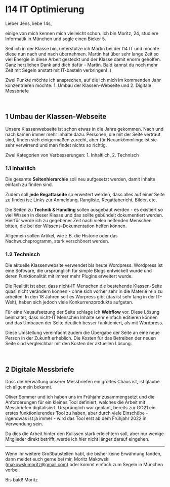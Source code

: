 # I14 IT Optimierung

Lieber Jens, liebe 14s,

einige von mich kennen mich vielleicht schon. Ich bin Moritz, 24, studiere Informatik in München und segle einen Bieker 5.

Seit ich in der Klasse bin, unterstütze ich Martin bei der I14 IT und möchte diese nun nach und nach übernehmen. Martin hat über sehr lange Zeit so viel Energie in diese Arbeit gesteckt und der Klasse damit enorm geholfen. Ganz herzlichen Dank and dich dafür - Martin. Bald kannst du noch mehr Zeit mit Segeln anstatt mit IT-basteln verbringen! :)

Zwei Punkte möchte ich ansprechen, auf die ich mich im kommenden Jahr konzentrieren möchte: 1. Umbau der Klassen-Webseite und 2. Digitale Messbriefe

<br/>

## 1 Umbau der Klassen-Webseite

Unsere Klassenwebseite ist schon etwas in die Jahre gekommen. Nach und nach kamen immer mehr Inhalte dazu. Personen, die mit der Seite vertraut sind, finden sich einigermaßen zurecht, aber für Neuankömmlinge ist sie sehr verwirrend und man findet nichts so richtig.

Zwei Kategorien von Verbesserungen: 1. Inhaltlich, 2. Technisch

### 1.1 Inhaltlich

Die gesamte **Seitenhierarchie** soll neu aufgesetzt werden, damit Inhalte einfach zu finden sind.

Zudem soll **jede Regattaseite** so erweitert werden, dass alles auf einer Seite zu finden ist: Links zur Anmeldung, Rangliste, Regattabericht, Bilder, etc.

Die Seiten zu **Technik & Handling** sollen ausgebaut werden - es existiert so viel Wissen in dieser Klasse und das sollte gebündelt dokumentiert werden. Hierfür werde ich zu gegebener Zeit nach vielen helfenden Menschen bitten, die bei der Wissens-Dokumentation helfen können.

Allgemein sollen Artikel, wie z.B. die Historie oder das Nachwuchsprogramm, stark verschönert werden.

### 1.2 Technisch

Die aktuelle Klassenwebsite verwendet bis heute Wordpress. Wordpress ist eine Software, die ursprünglich für simple Blogs entwickelt wurde und deren Funktionalität mit immer mehr Plugins erweitert wurde.

Die Realität ist aber, dass nicht-IT Menschen die bestehende Klassen-Seite quasi nicht verändern können - ohne sich vorher sehr in die Materie rein zu arbeiten. In den 18 Jahren seit es Worpress gibt (das ist sehr lang in der IT-Welt), haben sich jedoch viele Konkurrenzprodukte aufgetan.

Für eine Neuaufsetzung der Seite schlage ich **Webflow** vor. Diese Lösung beinhaltet, dass nicht-IT Menschen Inhalte sehr einfach editieren können und das Umbauen der Seite deutlich besser funktioniert, als mit Wordpress.

Diese Umstellung vereinfacht zudem die Übergabe der Seite an eine neue Person in der Zukunft erheblich. Die Kosten für das Betreiben der neuen Seite sind vergleichbar mit den Kosten der aktuellen Lösung.

<br/>

## 2 Digitale Messbriefe

Dass die Verwaltung unserer Messbriefen ein großes Chaos ist, ist glaube ich allgemein bekannt.

Oliver Sommer und ich haben uns im Frühjahr zusammengsetzt und die Anforderungen für ein kleines Tool definiert, welches die Arbeit mit Messbriefen digitalisiert. Ursprünglich war geplant, bereits zur GO21 ein erstes funktionierendes Tool zu haben, aber durch viele Einschübe - irgendwas ist ja immer - wird das Tool erst ab dem Frühjahr 2022 in Verwendung sein.

Da dies die Arbeit hinter den Kulissen stark erleichtern soll, aber nur wenige Mitglieder direkt betrifft, werde ich hier nicht länger darauf eingehen.

---

Wenn ihr weitere Großbaustellen habt, die bisher keine Erwähnung fanden, dann meldet euch gerne bei mir, Moritz Makowski (makowskimoritz@gmail.com) oder kommt einfach zum Segeln in München vorbei.

Bis bald!
Moritz
